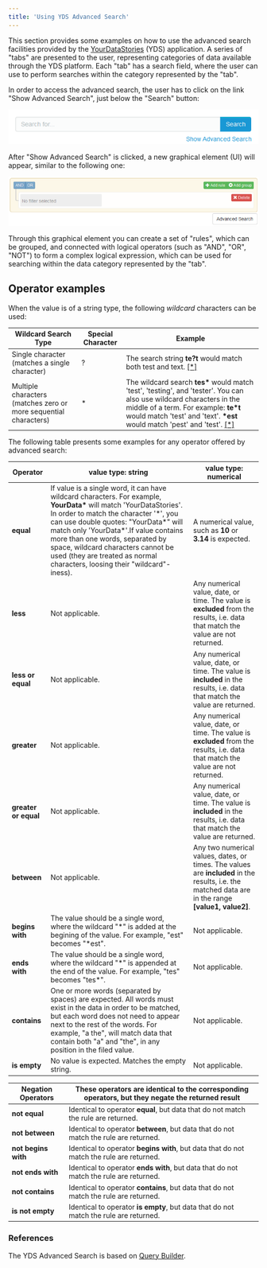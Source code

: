 ```yaml
---
title: 'Using YDS Advanced Search'
---
```


This section provides some examples on how to use the advanced search facilities provided by the [YourDataStories](http://platform.yourdatastories.eu/content/tabbed-search) (YDS) application. A series of "tabs" are presented to the user, representing categories of data available through the YDS platform. Each "tab" has a search field, where the user can use to perform searches within the category represented by the "tab".

In order to access the advanced search, the user has to click on the link "Show Advanced Search", just below the "Search" button:

[![Show Advanced Search](images/AdvancedSearch.png)](http://platform.yourdatastories.eu/content/tabbed-search#?tab=PublicProject)


After "Show Advanced Search" is clicked, a new graphical element (UI) will appear, similar to the following one:

![Advanced Search UI](images/AdvancedSearchUI.png)

Through this graphical element you can create a set of "rules", which can be grouped, and connected with logical operators (such as "AND", "OR", "NOT") to form a complex logical expression, which can be used for searching within the data category represented by the "tab".

## Operator examples

When the value is of a string type, the following _wildcard_ characters can be used:

| Wildcard Search Type | Special Character | Example |
|----------------------|-------------------|---------|
| Single character (matches a single character) | ? | The search string __te\?t__ would match both test and text. [[\*]](https://cwiki.apache.org/confluence/display/solr/The+Standard+Query+Parser)|
| Multiple characters (matches zero or more sequential characters) | \* | The wildcard search __tes\*__ would match 'test', 'testing', and 'tester'. You can also use wildcard characters in the middle of a term. For example: __te\*t__ would match 'test' and 'text'. __\*est__ would match 'pest' and 'test'. [[\*]](https://cwiki.apache.org/confluence/display/solr/The+Standard+Query+Parser)|

The following table presents some examples for any operator offered by advanced search:

| Operator | value type: **string** | value type: **numerical** |
|----------|------------------------|---------------------------|
| __equal__    | If value is a single word, it can have wildcard characters. For example, __YourData\*__ will match 'YourDataStories'. In order to match the character '\*', you can use double quotes: "YourData\*" will match only 'YourData\*'.If value contains more than one words, separated by space, wildcard characters cannot be used (they are treated as normal characters, loosing their "wildcard"-iness).| A numerical value, such as __10__ or __3.14__ is expected. |
| __less__     | Not applicable. | Any numerical value, date, or time. The value is **excluded** from the results, i.e. data that match the value are not returned. |
| __less or equal__ | Not applicable. | Any numerical value, date, or time. The value is **included** in the results, i.e. data that match the value are returned. |
| **greater**     | Not applicable. | Any numerical value, date, or time. The value is **excluded** from the results, i.e. data that match the value are not returned. |
| **greater or equal** | Not applicable. | Any numerical value, date, or time. The value is **included** in the results, i.e. data that match the value are returned. |
| **between** | Not applicable. | Any two numerical values, dates, or times. The values are **included** in the results, i.e. the matched data are in the range **[value1, value2]**. |
| **begins with** | The value should be a single word, where the wildcard "\*" is added at the begining of the value. For example, "est" becomes "\*est". | Not applicable. |
| **ends with** | The value should be a single word, where the wildcard "\*" is appended at the end of the value. For example, "tes" becomes "tes\*". | Not applicable. |
| **contains** | One or more words (separated by spaces) are expected. All words must exist in the data in order to be matched, but each word does not need to appear next to the rest of the words. For example, "a the", will match data that contain both "a" and "the", in any position in the filed value. | Not applicable. |
| **is empty** | No value is expected. Matches the empty string. | Not applicable. |


| Negation Operators | These operators are identical to the corresponding operators, but they negate the returned result |
|--------------------|--------------------------------------------------------|
| **not equal** | Identical to operator __equal__, but data that do not match the rule are returned. |
| **not between** | Identical to operator __between__, but data that do not match the rule are returned. |
| **not begins with** | Identical to operator __begins with__, but data that do not match the rule are returned. |
| **not ends with** | Identical to operator __ends with__, but data that do not match the rule are returned. |
| **not contains** | Identical to operator __contains__, but data that do not match the rule are returned. |
| **is not empty** | Identical to operator __is empty__, but data that do not match the rule are returned. |


### References

The YDS Advanced Search is based on [Query Builder](http://querybuilder.js.org/).
